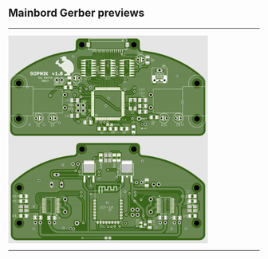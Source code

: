 ## Mainbord Gerber previews
---

<img align="left" width=400 src="PCB_top_preview.PNG" />
<img align="center" width=400 src="PCB_bottom_preview.PNG" />

---